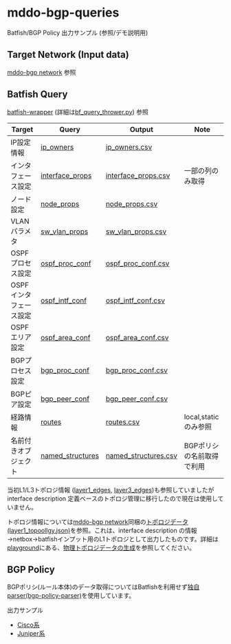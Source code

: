# mddo-bgp-queries

Batfish/BGP Policy 出力サンプル (参照/デモ説明用)

## Target Network (Input data)

[mddo-bgp network](https://github.com/ool-mddo/mddo-bgp) 参照

## Batfish Query

[batfish-wrapper](https://github.com/ool-mddo/batfish-wrapper) (詳細は[bf_query_thrower.py](https://github.com/ool-mddo/batfish-wrapper/blob/main/src/bfwrapper/bf_query_thrower.py)) 参照

|Target|Query|Output|Note|
|------|-----|------|----|
|IP設定情報|[ip_owners](https://pybatfish.readthedocs.io/en/latest/notebooks/configProperties.html#IP-Owners)|[ip_owners.csv](./configs/ip_owners.csv)||
|インタフェース設定|[interface_props](https://pybatfish.readthedocs.io/en/latest/notebooks/configProperties.html#Interface-Properties)|[interface_props.csv](./configs/interface_props.csv)|一部の列のみ取得|
|ノード設定|[node_props](https://pybatfish.readthedocs.io/en/latest/notebooks/configProperties.html#Node-Properties)|[node_props.csv](./configs/node_props.csv)||
|VLANパラメタ|[sw_vlan_props](https://pybatfish.readthedocs.io/en/latest/notebooks/configProperties.html#VLAN-Properties)|[sw_vlan_props.csv](./configs/sw_vlan_props.csv)||
|OSPFプロセス設定|[ospf_proc_conf](https://pybatfish.readthedocs.io/en/latest/notebooks/configProperties.html#OSPF-Process-Configuration)|[ospf_proc_conf.csv](./configs/ospf_proc_conf.csv)||
|OSPFインタフェース設定|[ospf_intf_conf](https://pybatfish.readthedocs.io/en/latest/notebooks/configProperties.html#OSPF-Interface-Configuration)|[ospf_intf_conf.csv](./configs/ospf_intf_conf.csv)||
|OSPFエリア設定|[ospf_area_conf](https://pybatfish.readthedocs.io/en/latest/notebooks/configProperties.html#OSPF-Area-Configuration)|[ospf_area_conf.csv](./configs/ospf_area_conf.csv)||
|BGPプロセス設定|[bgp_proc_conf](https://pybatfish.readthedocs.io/en/latest/notebooks/configProperties.html#BGP-Process-Configuration)|[bgp_proc_conf.csv](./configs/bgp_proc_conf.csv)||
|BGPピア設定|[bgp_peer_conf](https://pybatfish.readthedocs.io/en/latest/notebooks/configProperties.html#BGP-Peer-Configuration)|[bgp_peer_conf.csv](./configs/bgp_peer_conf.csv)||
|経路情報|[routes](https://pybatfish.readthedocs.io/en/latest/notebooks/routingTables.html#Routes)|[routes.csv](./configs/routes.csv)|local,staticのみ参照|
|名前付きオブジェクト|[named_structures](https://pybatfish.readthedocs.io/en/latest/notebooks/configProperties.html#Named-Structures)|[named_structures.csv](./configs/named_structures.csv)|BGPポリシの名前取得で利用|

当初L1/L3トポロジ情報 ([layer1_edges](https://pybatfish.readthedocs.io/en/latest/notebooks/topology.html#User-Provided-Layer-1-Topology), [layer3_edges](https://pybatfish.readthedocs.io/en/latest/notebooks/topology.html#Layer-3-Topology))も参照していましたが interface description 定義ベースのトポロジ管理に移行したので現在は使用していません。

トポロジ情報については[mddo-bgp network](https://github.com/ool-mddo/mddo-bgp)同梱の[トポロジデータ(layer1_topoollgy.json)](https://github.com/ool-mddo/mddo-bgp/blob/main/original_asis/batfish/layer1_topology.json)を参照。これは、interface description の情報→netbox→batfishインプット用のL1トポロジとして出力したものです。詳細は[playground](https://github.com/ool-mddo/playground/tree/main)にある、[物理トポロジデータの生成](https://github.com/ool-mddo/playground/blob/main/demo/layer1_topology/doc/operation.md)を参照してください。

## BGP Policy

BGPポリシ(ルール本体)のデータ取得についてはBatfishを利用せず[独自parser(bgp-policy-parser)](https://github.com/ool-mddo/bgp-policy-parser)を使用しています。

出力サンプル
* [Cisco系](./ttp_outputs/cisco_ios_xr/)
* [Juniper系](./ttp_outputs/juniper/)
